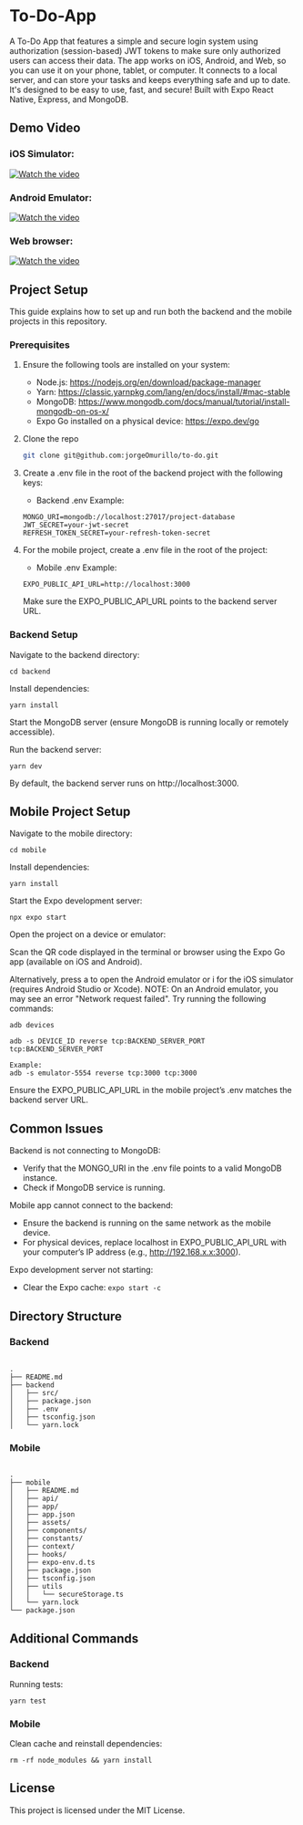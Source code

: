 # To-Do-App

A To-Do App that features a simple and secure login system using authorization (session-based) JWT tokens to make sure only authorized users can access their data. The app works on iOS, Android, and Web, so you can use it on your phone, tablet, or computer. It connects to a local server, and can store your tasks and keeps everything safe and up to date. It's designed to be easy to use, fast, and secure!
Built with Expo React Native, Express, and MongoDB.

## Demo Video

### iOS Simulator:
[![Watch the video](assets/ios_image.png)](https://github.com/user-attachments/assets/312cc1b3-3c99-4d2b-9fb4-e6c44c52acb0)

### Android Emulator:

[![Watch the video](assets/android_image.png)](https://github.com/user-attachments/assets/6665960d-8b1c-4850-8264-7d7960226760)

### Web browser:

[![Watch the video](assets/web_image.png)](https://github.com/user-attachments/assets/b6a11ca7-8872-4cc9-84f0-8dc3de169d44)

## Project Setup

This guide explains how to set up and run both the backend and the mobile projects in this repository.

### Prerequisites

1. Ensure the following tools are installed on your system:

   - Node.js: https://nodejs.org/en/download/package-manager
   - Yarn: https://classic.yarnpkg.com/lang/en/docs/install/#mac-stable
   - MongoDB: https://www.mongodb.com/docs/manual/tutorial/install-mongodb-on-os-x/
   - Expo Go installed on a physical device: https://expo.dev/go

2. Clone the repo
   ```sh
   git clone git@github.com:jorgeOmurillo/to-do.git
   ```
3. Create a .env file in the root of the backend project with the following keys:

   - Backend .env Example:

   ```
   MONGO_URI=mongodb://localhost:27017/project-database
   JWT_SECRET=your-jwt-secret
   REFRESH_TOKEN_SECRET=your-refresh-token-secret
   ```

4. For the mobile project, create a .env file in the root of the project:
   - Mobile .env Example:
   ```
   EXPO_PUBLIC_API_URL=http://localhost:3000
   ```
   Make sure the EXPO_PUBLIC_API_URL points to the backend server URL.

### Backend Setup

Navigate to the backend directory:

```
cd backend
```

Install dependencies:

```
yarn install
```

Start the MongoDB server (ensure MongoDB is running locally or remotely accessible).

Run the backend server:

```
yarn dev
```

By default, the backend server runs on http://localhost:3000.

## Mobile Project Setup

Navigate to the mobile directory:

```
cd mobile
```

Install dependencies:

```
yarn install
```

Start the Expo development server:

```
npx expo start
```

Open the project on a device or emulator:

Scan the QR code displayed in the terminal or browser using the Expo Go app (available on iOS and Android).

Alternatively, press a to open the Android emulator or i for the iOS simulator (requires Android Studio or Xcode).
NOTE: On an Android emulator, you may see an error "Network request failed". Try running the following commands:

```
adb devices

adb -s DEVICE_ID reverse tcp:BACKEND_SERVER_PORT tcp:BACKEND_SERVER_PORT

Example:
adb -s emulator-5554 reverse tcp:3000 tcp:3000
```

Ensure the EXPO_PUBLIC_API_URL in the mobile project’s .env matches the backend server URL.

## Common Issues

Backend is not connecting to MongoDB:

- Verify that the MONGO_URI in the .env file points to a valid MongoDB instance.
- Check if MongoDB service is running.

Mobile app cannot connect to the backend:

- Ensure the backend is running on the same network as the mobile device.
- For physical devices, replace localhost in EXPO_PUBLIC_API_URL with your computer’s IP address (e.g., http://192.168.x.x:3000).

Expo development server not starting:

- Clear the Expo cache: `expo start -c`

## Directory Structure

### Backend

```

.
├── README.md
├── backend
│   ├── src/
│   ├── package.json
│   ├── .env
│   ├── tsconfig.json
│   └── yarn.lock

```

### Mobile

```

.
├── mobile
│   ├── README.md
│   ├── api/
│   ├── app/
│   ├── app.json
│   ├── assets/
│   ├── components/
│   ├── constants/
│   ├── context/
│   ├── hooks/
│   ├── expo-env.d.ts
│   ├── package.json
│   ├── tsconfig.json
│   ├── utils
│   │   └── secureStorage.ts
│   └── yarn.lock
└── package.json

```

## Additional Commands

### Backend

Running tests:

```
yarn test
```

### Mobile

Clean cache and reinstall dependencies:

```
rm -rf node_modules && yarn install
```

## License

This project is licensed under the MIT License.
